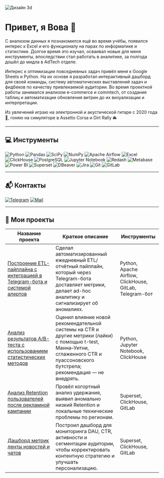 ![Дизайн 3d](https://github.com/user-attachments/assets/7e2452d1-c969-4d41-984a-799a532ef9e6)

# Привет, я Вова 👋
С анализом данных я познакомился ещё во время учёбы, появился интерес к Excel и его функционалу на парах по информатике и статистике. Долгое время это изучал, осваивал новые для меня инструменты, впоследствии стал работать в аналитике, за полгода дошёл до мидла в AdTech отделе.

Интерес к оптимизации повседневных задач привёл меня к Google Sheets и Python. На их основе я разработал интерактивный дашборд для своей команды, систему автоматических выставлений задач и фидбеков по качеству привлекаемой аудитории. Во время проектной работы занимался анализом e-commerce и commtech, от создания таблиц и автоматизации обновления витрин до их визуализации и интерпретации. 

Из увлечений играю на электронной и акустической гитаре с 2020 года 🎸, гоняю на симуляторе в Assetto Corsa и Dirt Rally 🚘

---

## 💻 Инструменты
![Python](https://img.shields.io/badge/-Python-0b0038?style=for-the-badge&logo=python&logoColor=3c78a9)
![Pandas](https://img.shields.io/badge/pandas-0b0038?style=for-the-badge&logo=pandas&logoColor=white)
![SciPy](https://img.shields.io/badge/SciPy-0b0038?style=for-the-badge&logo=scipy&logoColor=white)
![NumPy](https://img.shields.io/badge/numpy-0b0038?style=for-the-badge&logo=numpy&logoColor=4c74cc)
![Apache Airflow](https://img.shields.io/badge/Apache%20Airflow-0b0038?style=for-the-badge&logo=Apache%20Airflow&logoColor=e4351d)
![Excel](https://img.shields.io/badge/Excel-0b0038?style=for-the-badge&logo=microsoft-excel&logoColor=white)
![ClickHouse](https://img.shields.io/badge/ClickHouse-0b0038?style=for-the-badge&logo=clickhouse&logoColor=white)
![PostgreSQL](https://img.shields.io/badge/PostgreSQL-0b0038?style=for-the-badge&logo=postgresql&logoColor=336791)
![Jupyter Notebook](https://img.shields.io/badge/Jupyter%20Notebook-0b0038?style=for-the-badge&logo=jupyter&logoColor=F37626)
![Redash](https://img.shields.io/badge/Redash-0b0038?style=for-the-badge&logo=redash&logoColor=white)
![Metabase](https://img.shields.io/badge/Metabase-0b0038?style=for-the-badge&logo=metabase&logoColor=white)
![Power BI](https://img.shields.io/badge/Power%20BI-0b0038?style=for-the-badge&logo=power-bi&logoColor=white)
![Superset](https://img.shields.io/badge/Superset-0b0038?style=for-the-badge&logo=apache-superset&logoColor=white)
![DBeaver](https://img.shields.io/badge/DBeaver-0b0038?style=for-the-badge&logo=dbeaver&logoColor=white)
![Jira](https://img.shields.io/badge/Jira-0b0038?style=for-the-badge&logo=jira&logoColor=white)
![Git](https://img.shields.io/badge/Git-0b0038?style=for-the-badge&logo=git&logoColor=white)
![GitLab](https://img.shields.io/badge/GitLab-0b0038?style=for-the-badge&logo=gitlab&logoColor=white)

---

## 📬 Контакты
[![Telegram](https://img.shields.io/badge/Telegram-0b0038?style=for-the-badge&logo=telegram&logoColor=white)](https://t.me/vladimir_sulikaev)
[![Mail](https://img.shields.io/badge/Mail-0b0038?style=for-the-badge&logo=gmail&logoColor=red)](mailto:vladimir@sulikaev.ru)

---

## 📂 Мои проекты
| Название проекта | Краткое описание | Инструменты |
|------------------|------------------|-------------|
| [Построение ETL-пайплайна с интеграцией в Telegram-бота и системой алертов](https://github.com/VladimirSulikaev/telegram-etl-alerts) | Сделал автоматизированный ежедневный ETL/отчётный пайплайн, который через Telegram-бота доставляет метрики, делает ad-hoc аналитику и сигнализирует об аномалиях. | Python, Apache Airflow, ClickHouse, GitLab, Telegram-бот |
| [Анализ результатов A/B-теста с использованием статистических методов](https://github.com/VladimirSulikaev/ab-testing) | Оценил влияние новой рекомендательной системы на CTR и другие метрики (лайки) с помощью t-test, Манна–Уитни, сглаженного CTR и пуассоновского бутстрепа; рекомендация — не внедрять. | Python, Jupyter Notebook, ClickHouse |
| [Анализ Retention пользователей после рекламной кампании](https://github.com/VladimirSulikaev/user-retention-analysis) | Провёл когортный анализ удержания, выявил аномально низкий Retention и локальные технические проблемы по регионам. | Superset, ClickHouse, GitLab |
| [Дашборд метрик ленты новостей и чатов](https://github.com/VladimirSulikaev/superset-news-chat-dashboard) | Построил дашборд для мониторинга DAU, CTR, активности и сегментации аудитории, чтобы корректировать контентную стратегию и улучшать персонализацию. | Superset, ClickHouse, GitLab |
